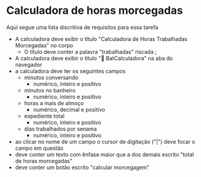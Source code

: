 # Calculadora de horas morcegadas

Aqui segue uma lista discritiva de requisitos para essa tarefa

- A calculadora deve exibir o título "Calculadora de Horas Trabalhadas Morcegadas" no corpo
    - O título deve conter a palavra "trabalhadas" riscada ;
- A calculadora deve exibir o titulo "🦇 BatCalculadora" na aba do navegador
- a calculadora deve ter os seguintes campos
    - minutos conversando
        - numérico, inteiro e positivo
    - minutos no banheiro
        - numérico, inteiro e positivo
    - horas a mais de almoço
        - numérico, decimal e positivo
    - expediente total
        - numérico, inteiro e positivo
    - dias trabalhados por senama
        - numérico, inteiro e positivo
- ao clicar no nome de um campo o cursor de digitação ("|") deve focar o campo em questão 
- deve conter um texto com ênfase maior que a dos demais escrito "total de horas morcegadas"
- deve conter um botão escrito "calcular morcegagem"
